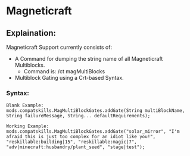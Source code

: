 # Magneticraft

## Explaination:

Magneticraft Support currently consists of:

- A Command for dumping the string name of all Magneticraft Multiblocks.
    - Command is: /ct magMultiBlocks
- Multiblock Gating using a Crt-based Syntax.

### Syntax:

    Blank Example:
    mods.compatskills.MagMultiBlockGates.addGate(String multiBlockName, String failureMessage, String... defaultRequirements);
    
    Working Example:
    mods.compatskills.MagMultiBlockGates.addGate("solar_mirror", "I'm afraid this is just too complex for an idiot like you!", "reskillable:building|15", "reskillable:magic|7", "adv|minecraft:husbandry/plant_seed", "stage|test");